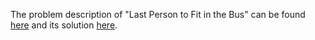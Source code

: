 The problem description of "Last Person to Fit in the Bus" can be found [here](https://leetcode.com/problems/last-person-to-fit-in-the-bus/description/) and its solution [here](https://github.com/aurimas13/Solutions-To-Problems/blob/main/LeetCode/SQL%20Solutions/Last%20Person%20to%20Fit%20in%20the%20Bus/last.sql).